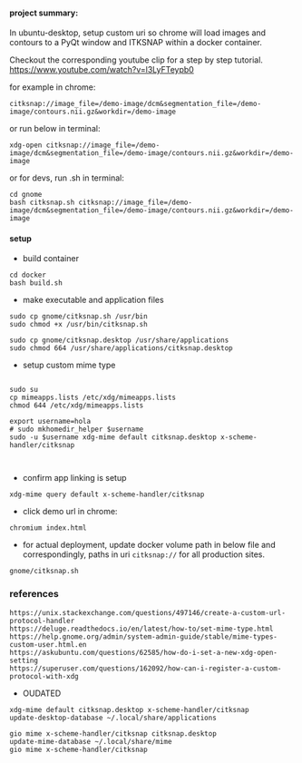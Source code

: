 
#### project summary:

In ubuntu-desktop, setup custom uri so chrome will load images and contours to a PyQt window and ITKSNAP within a docker container.

Checkout the corresponding youtube clip for a step by step tutorial.
https://www.youtube.com/watch?v=l3LyFTeypb0


for example in chrome:

```
citksnap://image_file=/demo-image/dcm&segmentation_file=/demo-image/contours.nii.gz&workdir=/demo-image
```

or run below in terminal:

```
xdg-open citksnap://image_file=/demo-image/dcm&segmentation_file=/demo-image/contours.nii.gz&workdir=/demo-image
```

or for devs, run .sh in terminal:

```
cd gnome
bash citksnap.sh citksnap://image_file=/demo-image/dcm&segmentation_file=/demo-image/contours.nii.gz&workdir=/demo-image
```

#### setup


+ build container

```
cd docker
bash build.sh
```

+ make executable and application files

```
sudo cp gnome/citksnap.sh /usr/bin
sudo chmod +x /usr/bin/citksnap.sh

sudo cp gnome/citksnap.desktop /usr/share/applications
sudo chmod 664 /usr/share/applications/citksnap.desktop

```

+ setup custom mime type

```

sudo su
cp mimeapps.lists /etc/xdg/mimeapps.lists
chmod 644 /etc/xdg/mimeapps.lists

export username=hola
# sudo mkhomedir_helper $username 
sudo -u $username xdg-mime default citksnap.desktop x-scheme-handler/citksnap



```

+ confirm app linking is setup

```
xdg-mime query default x-scheme-handler/citksnap
```

+ click demo url in chrome:

```
chromium index.html
```

+ for actual deployment, update docker volume path in below file and correspondingly, paths in uri `citksnap://` for all production sites.

```
gnome/citksnap.sh
```




### references

```
https://unix.stackexchange.com/questions/497146/create-a-custom-url-protocol-handler
https://deluge.readthedocs.io/en/latest/how-to/set-mime-type.html
https://help.gnome.org/admin/system-admin-guide/stable/mime-types-custom-user.html.en
https://askubuntu.com/questions/62585/how-do-i-set-a-new-xdg-open-setting
https://superuser.com/questions/162092/how-can-i-register-a-custom-protocol-with-xdg
```

+ OUDATED
```
xdg-mime default citksnap.desktop x-scheme-handler/citksnap
update-desktop-database ~/.local/share/applications

gio mime x-scheme-handler/citksnap citksnap.desktop
update-mime-database ~/.local/share/mime
gio mime x-scheme-handler/citksnap 
```


